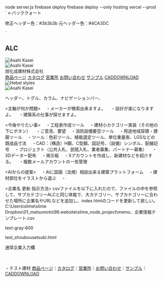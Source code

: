 node server.js
firebase deploy
firebase deploy --only hosting
vercel --prod
`  ←バッククォート

修正ヘッダー色：#3b3b3b
元ヘッダー色：#4CA3DC

<!-- 企業TOP5入力方法 -->
`<h2 class="text-xl font-semibold mb-2">ALC</h2>
  <div class="border rounded p-3 bg-white text-sm w-[220px] h-[320px]">
    <img src="asahi_logo.png" alt="Asahi Kasei" class="w-24 mb-1" />
         <div class="border rounded p-3 bg-white text-sm w-[250px] h-[350px]">
         <img src="image/asahikasei_logo.png" alt="Asahi Kasei" class="w-24 mb-1" />
         <div class="font-bold text-sm mb-2">旭化成建材株式会社</div>
         <div class="grid grid-cols-2 gap-2 text-xs">
         <a href="https://www.asahikasei-kenzai.com/" target="_blank" class="bg-gray-200 text-center py-1 rounded">商品ページ</a>
         <a href="#" class="bg-gray-200 text-center py-1 rounded">カタログ</a>
         <a href="#" class="bg-gray-200 text-center py-1 rounded">営業所</a>
         <a href="#" class="bg-gray-200 text-center py-1 rounded">お問い合わせ</a>
                  <a href="#" class="bg-gray-200 text-center py-1 rounded">サンプル</a>
                  <a href="#" class="bg-gray-200 text-center py-1 rounded text-[10px]">CADDOWNLOAD</a>
         </div>
         <img src="image/asahikasei_cm.png" alt="Hebel styles" class="mt-3 w-full rounded" />
         </div>
<!-- 画像の入力方法 -->
<img src="image/asahikasei_logo.png" alt="Asahi Kasei" class="w-24 mb-1" />

ヘッダー、トグル、カラム、ナビゲーションバー、

<主軸が何か問題>
　・メーカーが検索出来ますよ。
　・設計が楽になりますよ。
　・建築系の仕事が探せますよ。

<今後やりたい事>
　・工程表作成ツール
　・建材小カテゴリー実装（その他の下にボタン）
　・ご意見、要望
　・消防設備要否ツール
　・用途地域容積・建蔽ツール
　・ツール：色彩ツール、植栽選定ツール、単位重量表、LGSなどの既成品寸法
　・CAD：（構造）H鋼、C型鋼、図記号、（設備）シンボル、配線記号
　・プロジェクト（公共入札、民間入札、業者募集、パートナー募集）
　・3Dデーター配布
　・掲示板
　・Xアカウントを作成し、新建材などを紹介する。
　・複数メールアカウントの一気管理

<AIからの提案>
　・AIに図面（法規）相談出来る建築プラットフォーム
　・建材部位をイラストから選ぶ
　・

<企業名 更新 指示方法>
csvファイルを以下に入れたので、ファイルの中を参照して、サブカテゴリーALCと同じ体裁で、大カテゴリー、サブカテゴリーに合わせた場所に企業名やURLなどを追加し、index.htmlのコードを更新して欲しい。C:\Users\slime\slime Dropbox\01_matsumoto\98.website\slime_node_project\memo、企業情報テンプレート.csv

text-gray-600

test_shoubousetsubi.html

通常企業入力欄

　　　　　 <div class="text-sm flex items-start gap-2">
            <span class="w-[180px]">・テスト建材</span><span class="text-blue-800 underline flex gap-1 flex-wrap">
              <a href="#" target="_blank">商品ページ</a>｜<a href="#" target="_blank">カタログ</a>｜<a href="#" target="_blank">営業所</a>｜<a href="#" target="_blank">お問い合わせ</a>｜<a href="#" target="_blank">サンプル</a>｜<a href="#" target="_blank">CADDOWNLOAD</a>
            </span>
          </div>

